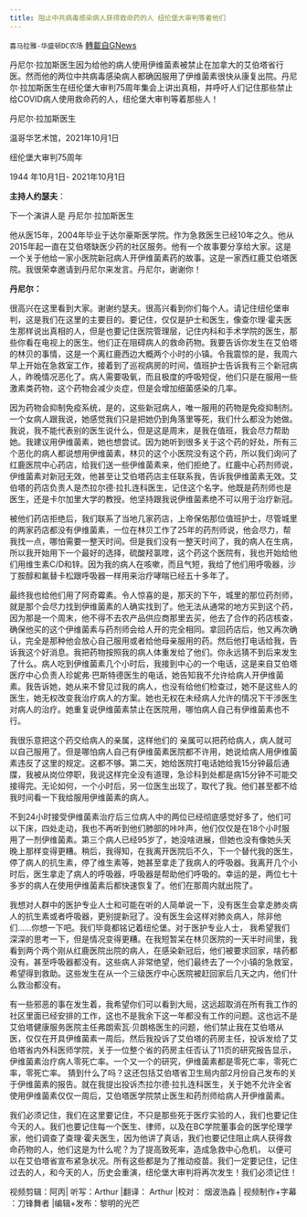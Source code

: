 ```yaml
---
title: 阻止中共病毒感染病人获得救命药的人 纽伦堡大审判等着他们
---
```

`喜马拉雅-华盛顿DC农场` [轉載自GNews](https://gnews.org/zh-hans/1606880/)

丹尼尔·拉加斯医生因为给他的病人使用伊维菌素被禁止在加拿大的艾伯塔省行医。然而他的两位中共病毒感染病人都确因服用了伊维菌素很快从康复出院。丹尼尔·拉加斯医生在纽伦堡大审判75周年集会上讲出真相，并呼吁人们记住那些禁止给COVID病人使用救命药的人，纽伦堡大审判等着那些人！

丹尼尔·拉加斯医生

温哥华艺术馆，2021年10月1日

纽伦堡大审判75周年

1944 年10月1日- 2021年10月1日

**主持人约瑟夫**：

下一个演讲人是 丹尼尔·拉加斯医生

他从医15年，2004年毕业于达尔豪斯医学院。作为急救医生已经10年之久。他从2015年起一直在艾伯塔缺医少药的社区服务。他有一个故事要分享给大家。这是一个关于他给一家小医院新冠病人开伊维菌素药的故事。这是一家西红鹿艾伯塔医院。我很荣幸邀请到丹尼尔来发言。丹尼尔，谢谢你！

**丹尼尔：**

很高兴在这里看到大家。谢谢约瑟夫。很高兴看到你们每个人。请记住纽伦堡审判，这是我们在这里的主要目的。要记住，仅仅是护士和医生，像查尔理·霍夫医生那样说出真相的人，但是也要记住医院管理层，记住内科和手术学院的医生，那些你看在电视上的医生。他们正在阻碍病人的救命药物。我要告诉你发生在艾伯塔的林贝的事情，这是一个离红鹿西边大概两个小时的小镇。令我震惊的是，我周六早上开始在急救室工作，接着到了巡视病房的时间，值班护士告诉我有三个新冠病人，昨晚情况恶化了。病人需要吸氧，而且极度的呼吸短促，他们只是在服用一些激素类药物，这个药物会减少炎症，但是会增加细菌感染的几率。

因为药物会抑制免疫系统，是的，这些新冠病人，唯一服用的药物是免疫抑制剂。一个女病人跟我说，她感觉我们只是把她仍到角落里等死，我们什么都没为她做。我说，我不能代表别的医生说什么，但是这是周末，是我在值班，我会尽力帮助她。我建议用伊维菌素，她也想尝试。因为她听到很多关于这个药的好处，所有三个恶化的病人都说想用伊维菌素，林贝的这个小医院没有这个药，所以我们询问了红鹿医院中心药店，给我们送一些伊维菌素来，他们拒绝了。红鹿中心药剂师说，伊维菌素对新冠无效，他甚至让艾伯塔药店主任联系我，告诉我伊维菌素无效。艾伯塔的药店负责人是杰拉尔德·拉扎连科医生，记住这个名字。他既是药剂师也是医生，还是卡尔加里大学的教授。他坚持跟我说伊维菌素绝不可以用于治疗新冠。

被他们药店拒绝后，我们联系了当地几家药店，上帝保佑那位值班护士，尽管城里的两家药店都没有伊维菌素，一位在林贝工作了25年的药剂师说，他会尽力，帮我找一点，哪怕需要一整天时间。但是我们没有一整天时间了，我的病人在生病，所以我开始用下一个最好的选择，硫酸羟氯喹，这个药这个医院有，我也开始给他们用维生素C/D和锌。因为我的病人在咳嗽，而且气短，我给了他们用呼吸器，沙丁胺醇和氟替卡松跟呼吸器一样用来治疗哮喘已经五十多年了。

最终我也给他们用了阿奇霉素。令人惊喜的是，那天的下午，城里的那位药剂师，就是那个会尽力找到伊维菌素的人确实找到了。他无法从通常的地方买到这个药，因为那是一个周末，他不得不去农产品供应商那里去买，他去了合作的药店核查，确保他买的这个伊维菌素与药剂师会给人开的完全相同。拿回药店后，他又再次确认，完全是那种他会放心自己服用或者给他母亲服用的药。然后他打电话给我，告诉我这个好消息。我把药物按照我的病人体重发给了他们。你永远猜不到后来发生了什么。病人吃到伊维菌素几个小时后，我接到中心的一个电话，这是来自艾伯塔医疗中心负责人珍妮弗·巴斯特德医生的电话，她告知我不允许给病人开伊维菌素。我告诉她，她从来不曾见过我的病人，也没有给他们检查过，她不是这些人的医生，她无权改变我治疗病人的方案。她也无权在未经病人允许的情况下干涉医生对病人的治疗。她重复说伊维菌素禁止在医院用，哪怕病人自己有伊维菌素也不行。

我很乐意把这个药交给病人的亲属，这样他们的 亲属可以把药给病人，病人就可以自己服用了。但是哪怕病人自己有伊维菌素医院都不许用，她说给病人用伊维菌素违反了这里的规定。这都不够。第二天，她给医院打电话她给我15分钟最后通牒，我被从岗位停职，我说这样完全没有道理，急诊科到处都是病15分钟不可能交接得完。无论如何，一个小时后，另一位医生出现了，取代了我。他们甚至都不给我时间看一下我给服用伊维菌素的病人。

不到24小时接受伊维菌素治疗后三位病人中的两位已经彻底感觉好多了，他们可以下床，四处走动，我也不再听到他们肺部的咔咔声，他们仅仅是在18个小时服用了一剂伊维菌素。第三个病人已经95岁了，她没啥进展，但她也没有像她头天晚上那样变得更糟。稍后，我得知，在我离开医院后不久，下一个替代我的医生，停了病人的抗生素，停了维生素等，她甚至拿走了我病人的呼吸器。我离开几个小时后，医生拿走了病人的呼吸器，呼吸器是帮助他们呼吸的。幸运的是，两位七十多岁的病人在使用伊维菌素后都快速恢复了。他们在那周内就出院了。

我想对人群中的医护专业人士和可能在听的人简单说一下，没有医生会拿走肺炎病人的抗生素或者呼吸器，更别提新冠了。没有医生会这样对肺炎病人，除非他们……你想一下吧。我们毕竟都铭记着纽伦堡。对于医护专业人士， 我希望我们深深的思考一下，但是情况变得更糟。在我短暂呆在林贝医院的一天半时间里，我看到两个两个刚从红鹿医院出院的病人，在感染新冠后，他们被要求回家，啥药都没有。甚至呼吸器都没有。这些病人非常绝望，他们最终去了一个小镇的急救室，希望得到救助。这些发生在从一个三级医疗中心医院被赶回家后几天之内，他们什么救治都没有。

有一些邪恶的事在发生着，我希望你们可以看到大局，这远超取消在所有我工作的社区里面已经安排的工作，这也不是我余下这一年都没有工作的问题。这也远不是艾伯塔健康服务医院主任弗朗索瓦·贝朗格医生的问题，他们禁止我在艾伯塔从医，仅仅在开具伊维菌素一周后。然后我投诉了艾伯塔的药房主任，投诉发给了艾伯塔省内外科医师学院，关于一位整个省的药房主任否认了11页的研究报告显示，伊维菌素治疗病人零死亡率。一个又一个的研究，伊维菌素都是零死亡率，零死亡率，零死亡率。 猜到什么了吗？这还包括艾伯塔省卫生局内部2月份自己发布的关于伊维菌素的报告。就在我提出投诉杰拉尔德·拉扎连科医生，关于她不允许全省使用伊维菌素仅仅一周后，艾伯塔医学院禁止医生和药剂师给病人开伊维菌素。

我们必须记住，我们在这里要记住，不只是那些死于医疗实验的人，我们也要记住今天的人。我们也要记住每一个医生、律师，以及在BC学院董事会的医学伦理学家，他们调查了查理·霍夫医生，因为他讲了真话，我们也要记住阻止病人获得救命药物的人，他们这是为什么呢？为了提高致死率，造成急救中心危机， 以便可以在艾伯塔省宣布紧急状况。所有这些都是为了推动疫苗。我们一定要记住，记住过去的人，和今天的人，历史会重演，纽伦堡大审判将再次发生！我们必须记住！

视频剪辑：阿丙| 听写：Arthur |翻译： Arthur |校对： 烟波浩淼 | 视频制作+字幕 ：刀锋舞者 |编辑+发布：黎明的光芒
